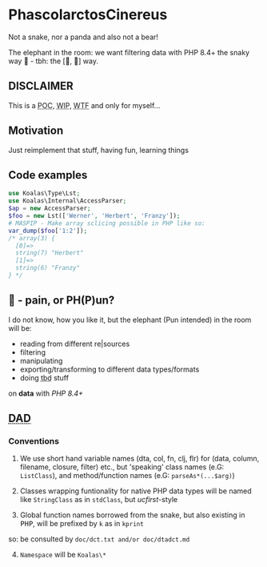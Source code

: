 # PhascolarctosCinereus
Not a snake, nor a panda and also not a bear!

The elephant in the room: we want  filtering data with PHP 8.4+ the snaky way 🐍 - tbh: the [🐼, 🐼] way.

## DISCLAIMER 
This is a <abbr title="Proof of concept">POC</abbr>, <abbr title="Work in progress">WIP</abbr>, <abbr title="Where to fly?">WTF</abbr> and only for myself...





 

## Motivation 

Just reimplement that stuff, having fun, learning things

## Code examples

```php
use Koalas\Type\Lst;
use Koalas\Internal\AccessParser;
$ap = new AccessParser;
$foo = new Lst(['Werner', 'Herbert', 'Franzy']);
# MASPIP - Make array sclicing possible in PHP like so:
var_dump($foo['1:2']);
/* array(3) {
  [0]=>
  string(7) "Herbert"
  [1]=>
  string(6) "Franzy"
} */
```

## 🐘 - pain, or  PH(P)un?

I do not know, how you like it, but the elephant (Pun intended) in the room will be:
 - reading from different re|sources
 - filtering 
 - manipulating
 - exporting/transforming to different data types/formats
 - doing <abbr title="to be defined">tbd</abbr> stuff
 
 on <b>data</b> with <i>PHP 8.4+</i>

## <abbr title="Design& rchitecture Dossier">DAD</abbr> 

### Conventions

1. We use short hand variable names (dta, col, fn, clj, flr) for (data, column, filename, closure, filter) etc., but 'speaking' class names (e.G: <code>ListClass</code>), and method/function names (e.G: <code>parseAs*(...$arg)</code>)

2. Classes wrapping funtionality for native PHP data types will be named like <code>StringClass</code> as in <code>stdClass</code>, but <i>ucfirst</i>-style

3. Global function names borrowed from the snake, but also existing in <kbd>PHP</kbd>, will be prefixed by <code>k</code> as in <code>kprint</code>

so: be consulted by <code>doc/dct.txt and/or doc/dtadct.md </code>

4. ```Namespace``` will be <code>Koalas\\*</code>

### 